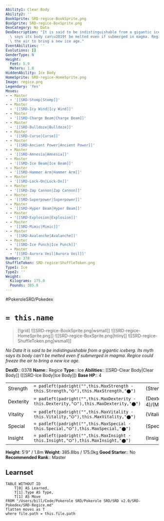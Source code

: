 ```yaml
---
Ability1: Clear Body
Ability2: ''
BookSprite: SRD-regice-BookSprite.png
BoxSprite: SRD-regice-BoxSprite.png
DexCategory: No Data
DexDescription: "It is said to be indistinguishable from a gigantic iceberg. Its myth\
  \ says its body can\u2019t be melted even if submerged in magma. Regice could freeze\
  \ the air to bring a new ice age."
EventAbilities: ''
Evolutions: []
GenderType: N
Height:
  Feet: 5.9
  Meters: 1.8
HiddenAbility: Ice Body
HomeSprite: SRD-regice-HomeSprite.png
Image: regice.png
Legendary: 'Yes'
Moves:
- - Master
  - '[[SRD-Stomp|Stomp]]'
- - Master
  - '[[SRD-Icy Wind|Icy Wind]]'
- - Master
  - '[[SRD-Charge Beam|Charge Beam]]'
- - Master
  - '[[SRD-Bulldoze|Bulldoze]]'
- - Master
  - '[[SRD-Curse|Curse]]'
- - Master
  - '[[SRD-Ancient Power|Ancient Power]]'
- - Master
  - '[[SRD-Amnesia|Amnesia]]'
- - Master
  - '[[SRD-Ice Beam|Ice Beam]]'
- - Master
  - '[[SRD-Hammer Arm|Hammer Arm]]'
- - Master
  - '[[SRD-Lock-On|Lock-On]]'
- - Master
  - '[[SRD-Zap Cannon|Zap Cannon]]'
- - Master
  - '[[SRD-Superpower|Superpower]]'
- - Master
  - '[[SRD-Hyper Beam|Hyper Beam]]'
- - Master
  - '[[SRD-Explosion|Explosion]]'
- - Master
  - '[[SRD-Mimic|Mimic]]'
- - Master
  - '[[SRD-Avalanche|Avalanche]]'
- - Master
  - '[[SRD-Ice Punch|Ice Punch]]'
- - Master
  - '[[SRD-Aurora Veil|Aurora Veil]]'
Number: 378
ShuffleToken: SRD-regice-ShuffleToken.png
Type1: Ice
Type2: ''
Weight:
  Kilograms: 175.0
  Pounds: 385.8
---
```


#PokeroleSRD/Pokedex

# `= this.name`

> [!grid]
> ![[SRD-regice-BookSprite.png|wsmall]]
> ![[SRD-regice-HomeSprite.png]]
> ![[SRD-regice-BoxSprite.png|htiny]]
> ![[SRD-regice-ShuffleToken.png|wsmall]]


*No Data*
*It is said to be indistinguishable from a gigantic iceberg. Its myth says its body can’t be melted even if submerged in magma. Regice could freeze the air to bring a new ice age.*

**DexID**:: 0378
**Name**:: Regice
**Type**:: Ice
**Abilities**:: [[SRD-Clear Body|Clear Body]] ([[SRD-Ice Body|Ice Body]])
**Base HP**:: 4

|           |                                                                                        |                                          |
| --------- | -------------------------------------------------------------------------------------- | ---------------------------------------- |
| Strength  | `= padleft(padright("",this.MaxStrength - this.Strength,"⭘"),this.MaxStrength,"⬤")`    | (Strength::4)/(MaxStrength::4)   |
| Dexterity | `= padleft(padright("",this.MaxDexterity - this.Dexterity,"⭘"),this.MaxDexterity,"⬤")` | (Dexterity:: 4)/(MaxDexterity::4) |
| Vitality  | `= padleft(padright("",this.MaxVitality - this.Vitality,"⭘"),this.MaxVitality,"⬤")`    | (Vitality::6)/(MaxVitality::6)   |
| Special   | `= padleft(padright("",this.MaxSpecial - this.Special,"⭘"),this.MaxSpecial,"⬤")`       | (Special::6)/(MaxSpecial::6)     |
| Insight   | `= padleft(padright("",this.MaxInsight - this.Insight,"⭘"),this.MaxInsight,"⬤")`       | (Insight::10)/(MaxInsight::10)     |

**Height**: 5'9" / 1.8m
**Weight**: 385.8lbs / 175.0kg
**Good Starter**:: No
**Recommended Rank**:: Master

## Learnset

```dataview
TABLE WITHOUT ID
    T[0] AS Learned,
    T[1].Type AS Type,
    T[1] AS Move
FROM "/Users/bill/Code/Pokerole SRD/Pokerole SRD/SRD v2.0/SRD-Pokedex/SRD-Regice.md"
flatten moves as T
where file.path = this.file.path
```
